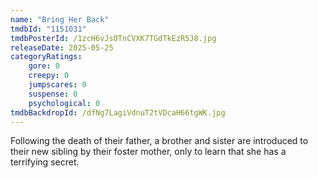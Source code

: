 ```yaml
---
name: "Bring Her Back"
tmdbId: "1151031"
tmdbPosterId: /1zcH6vJs0TnCVXK7TGdTkEzR5J8.jpg
releaseDate: 2025-05-25
categoryRatings:
    gore: 0
    creepy: 0
    jumpscares: 0
    suspense: 0
    psychological: 0
tmdbBackdropId: /dfNg7LagiVdnuT2tVDcaH66tgWK.jpg
---
```

Following the death of their father, a brother and sister are introduced to their new sibling by their foster mother, only to learn that she has a terrifying secret.
